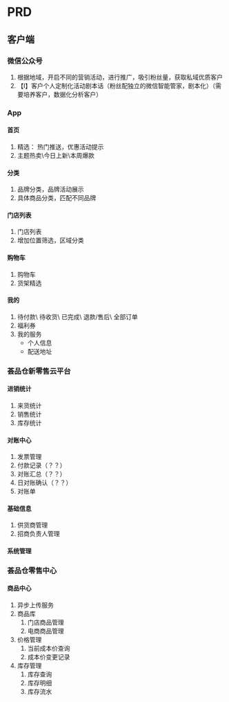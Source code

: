 # PRD
## 客户端
### 微信公众号
1. 根据地域，开启不同的营销活动，进行推广，吸引粉丝量，获取私域优质客户
2. 【I】客户个人定制化活动剧本话（粉丝配独立的微信智能管家，剧本化）（需要培养客户，数据化分析客户）

### App
#### 首页
1. 精选： 热门推送，优惠活动提示
2. 主题热卖\今日上新\本周爆款
#### 分类
1. 品牌分类，品牌活动展示
2. 具体商品分类，匹配不同品牌
#### 门店列表
1. 门店列表
2. 增加位置筛选，区域分类
#### 购物车
1. 购物车
2. 货架精选
#### 我的
1. 待付款\ 待收货\ 已完成\ 退款/售后\ 全部订单
2. 福利券
3. 我的服务
   * 个人信息
   * 配送地址

### 荟品仓新零售云平台
#### 进销统计
1. 来货统计
2. 销售统计
3. 库存统计
#### 对账中心
1. 发票管理
2. 付款记录（？？）
3. 对账汇总（？？）
4. 日对账确认（？？）
5. 对账单

#### 基础信息
1. 供货商管理
2. 招商负责人管理

#### 系统管理

### 荟品仓零售中心
#### 商品中心
1. 异步上传服务
2. 商品库
   1. 门店商品管理
   2. 电商商品管理
3. 价格管理
   1. 当前成本价查询
   2. 成本价变更记录
4. 库存管理
   1. 库存查询
   2. 库存明细
   3. 库存流水


